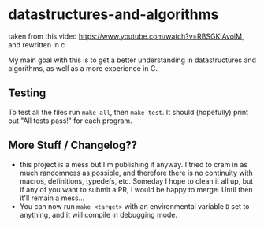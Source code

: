 # datastructures-and-algorithms
taken from this video https://www.youtube.com/watch?v=RBSGKlAvoiM, and rewritten in c

My main goal with this is to get a better understanding in datastructures and algorithms, as well as a more experience in C.  

## Testing
To test all the files run ```make all```, then ```make test```. It should (hopefully) print out "All tests pass!" for each program.


## More Stuff / Changelog??
- this project is a mess but I'm publishing it anyway. I tried to cram in as much randomness as possible, and therefore there is no continuity with macros, definitions, typedefs, etc.
Someday I hope to clean it all up, but if any of you want to submit a PR, I would be happy to merge. Until then it'll remain a mess...
- You can now run ```make <target>``` with an environmental variable `D` set to anything, and it will compile in debugging mode.